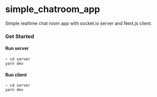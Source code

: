 # simple_chatroom_app
Simple realtime chat room app with socket.io server and Next.js client.

### Get Started

<h4>Run server</h4>
<code>~ cd server</code><br/>
<code>yarn dev</code>

<h4>Run client</h4>
<code>~ cd server</code><br/>
<code>yarn dev</code>
